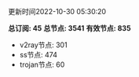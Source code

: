 更新时间2022-10-30 05:30:20

**总订阅: 45**
**总节点: 3541**
**有效节点: 835**
- v2ray节点: 301
- ss节点: 474
- trojan节点: 60
